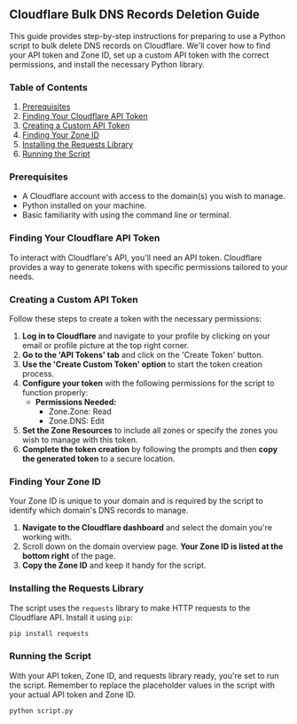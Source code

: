 ## Cloudflare Bulk DNS Records Deletion Guide

This guide provides step-by-step instructions for preparing to use a Python script to bulk delete DNS records on Cloudflare. We'll cover how to find your API token and Zone ID, set up a custom API token with the correct permissions, and install the necessary Python library.

### Table of Contents

1. [Prerequisites](#prerequisites)
2. [Finding Your Cloudflare API Token](#finding-your-cloudflare-api-token)
3. [Creating a Custom API Token](#creating-a-custom-api-token)
4. [Finding Your Zone ID](#finding-your-zone-id)
5. [Installing the Requests Library](#installing-the-requests-library)
6. [Running the Script](#running-the-script)

### Prerequisites

- A Cloudflare account with access to the domain(s) you wish to manage.
- Python installed on your machine.
- Basic familiarity with using the command line or terminal.

### Finding Your Cloudflare API Token

To interact with Cloudflare's API, you'll need an API token. Cloudflare provides a way to generate tokens with specific permissions tailored to your needs.

### Creating a Custom API Token

Follow these steps to create a token with the necessary permissions:

1. **Log in to Cloudflare** and navigate to your profile by clicking on your email or profile picture at the top right corner.
2. **Go to the 'API Tokens' tab** and click on the 'Create Token' button.
3. **Use the 'Create Custom Token' option** to start the token creation process.
4. **Configure your token** with the following permissions for the script to function properly:
   - **Permissions Needed:**
     - Zone.Zone: Read
     - Zone.DNS: Edit
5. **Set the Zone Resources** to include all zones or specify the zones you wish to manage with this token.
6. **Complete the token creation** by following the prompts and then **copy the generated token** to a secure location.

### Finding Your Zone ID

Your Zone ID is unique to your domain and is required by the script to identify which domain's DNS records to manage.

1. **Navigate to the Cloudflare dashboard** and select the domain you're working with.
2. Scroll down on the domain overview page. **Your Zone ID is listed at the bottom right** of the page.
3. **Copy the Zone ID** and keep it handy for the script.

### Installing the Requests Library

The script uses the `requests` library to make HTTP requests to the Cloudflare API. Install it using `pip`:

```sh
pip install requests
```

### Running the Script

With your API token, Zone ID, and requests library ready, you're set to run the script. Remember to replace the placeholder values in the script with your actual API token and Zone ID.

```sh
python script.py
```